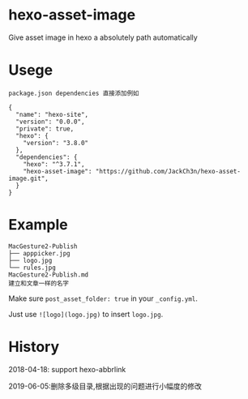 # hexo-asset-image


Give asset image in hexo a absolutely path automatically

# Usege

```shell
package.json dependencies 直接添加例如

{
  "name": "hexo-site",
  "version": "0.0.0",
  "private": true,
  "hexo": {
    "version": "3.8.0"
  },
  "dependencies": {
    "hexo": "^3.7.1",
    "hexo-asset-image": "https://github.com/JackCh3n/hexo-asset-image.git",
  }
}
```

# Example

```shell
MacGesture2-Publish
├── apppicker.jpg
├── logo.jpg
└── rules.jpg
MacGesture2-Publish.md
建立和文章一样的名字
```

Make sure `post_asset_folder: true` in your `_config.yml`.

Just use `![logo](logo.jpg)` to insert `logo.jpg`.

# History

2018-04-18: support hexo-abbrlink

2019-06-05:删除多级目录,根据出现的问题进行小幅度的修改